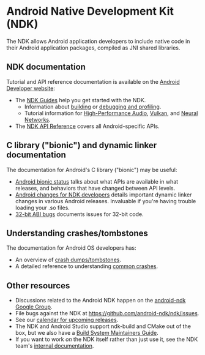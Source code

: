 # Android Native Development Kit (NDK)

The NDK allows Android application developers to include
native code in their Android application packages, compiled as JNI shared
libraries.

## NDK documentation

Tutorial and API reference documentation is available on the [Android Developer website](https://developer.android.com/ndk/):
   * The [NDK Guides](https://developer.android.com/ndk/guides/) help you get started with the NDK.
     * Information about [building](https://developer.android.com/ndk/guides/build)
       or [debugging and profiling](https://developer.android.com/ndk/guides/debug).
     * Tutorial information for
       [High-Performance Audio](https://developer.android.com/ndk/guides/audio),
       [Vulkan](https://developer.android.com/ndk/guides/graphics), and
       [Neural Networks](https://developer.android.com/ndk/guides/neuralnetworks).
   * The [NDK API Reference](https://developer.android.com/ndk/reference) covers all Android-specific APIs.

## C library ("bionic") and dynamic linker documentation

The documentation for Android's C library ("bionic") may be useful:
   * [Android bionic status](https://android.googlesource.com/platform/bionic/+/master/docs/status.md) talks
     about what APIs are available in what releases, and behaviors that have changed between API levels.
   * [Android changes for NDK developers](https://android.googlesource.com/platform/bionic/+/master/android-changes-for-ndk-developers.md)
     details important dynamic linker changes in various Android releases. Invaluable if
     you're having trouble loading your .so files.
   * [32-bit ABI bugs](https://android.googlesource.com/platform/bionic/+/master/docs/32-bit-abi.md)
     documents issues for 32-bit code.

## Understanding crashes/tombstones

The documentation for Android OS developers has:
   * An overview of [crash dumps/tombstones](https://source.android.com/devices/tech/debug).
   * A detailed reference to understanding [common crashes](https://source.android.com/devices/tech/debug/native-crash).

## Other resources

 * Discussions related to the Android NDK happen on the [android-ndk Google
   Group](http://groups.google.com/group/android-ndk).
 * File bugs against the NDK at https://github.com/android-ndk/ndk/issues.
 * See our [calendar for upcoming releases](https://github.com/android-ndk/ndk/wiki).
 * The NDK and Android Studio support ndk-build and CMake out of the box, but we also have a
   [Build System Maintainers Guide](https://android.googlesource.com/platform/ndk/+/master/docs/BuildSystemMaintainers.md).
 * If you want to work _on_ the NDK itself rather than just use it, see the NDK team's
[internal documentation](https://android.googlesource.com/platform/ndk/+/master/README.md).
